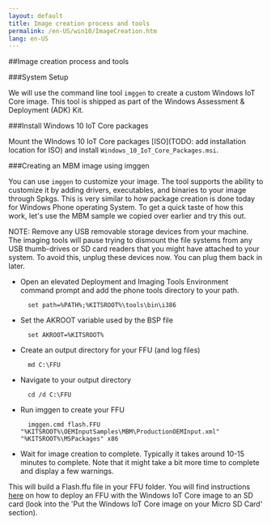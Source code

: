 ```yaml
---
layout: default
title: Image creation process and tools
permalink: /en-US/win10/ImageCreation.htm
lang: en-US
---
```


##Image creation process and tools

###System Setup

We will use the command line tool `imggen` to create a custom Windows IoT Core image. This tool is shipped as part of the Windows Assessment & Deployment (ADK) Kit.

###Install Windows 10 IoT Core packages

Mount the WIndows 10 IoT Core packages [ISO](TODO: add installation location for ISO) and install `Windows_10_IoT_Core_Packages.msi`.

###Creating an MBM image using imggen

You can use `imggen` to customize your image. The tool supports the ability to customize it by adding drivers, executables, and binaries to your image through Spkgs. This is very similar to how package creation is done today for Windows Phone operating System. To get a quick taste of how this work, let's use the MBM sample we copied over earlier and try this out.

NOTE: Remove any USB removable storage devices from your machine.  The imaging tools will pause trying to dismount the file systems from any USB thumb-drives or SD card readers that you might have attached to your system. To avoid this, unplug these devices now. You can plug them back in later.

* Open an elevated Deployment and Imaging Tools Environment command prompt and add the phone tools directory to your path.

        set path=%PATH%;%KITSROOT%\tools\bin\i386

* Set the AKROOT variable used by the BSP file

        set AKROOT=%KITSROOT%

* Create an output directory for your FFU (and log files)

        md C:\FFU

* Navigate to your output directory

        cd /d C:\FFU

* Run imggen to create your FFU

        imggen.cmd flash.FFU "%KITSROOT%\OEMInputSamples\MBM\ProductionOEMInput.xml" "%KITSROOT%\MSPackages" x86

* Wait for image creation to complete. Typically it takes around 10-15 minutes to complete. Note that it might take a bit more time to complete and display a few warnings.

This will build a Flash.ffu file in your FFU folder.  You will find instructions [here]({{site.baseurl}}/{{page.lang}}/GetStarted.htm) on how to deploy an FFU with the Windows IoT Core image to an SD card (look into the 'Put the Windows IoT Core image on your Micro SD Card' section).
